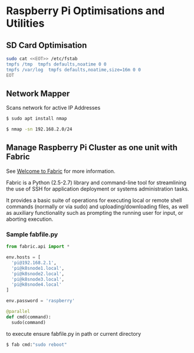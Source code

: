 # Raspberry Pi Optimisations and Utilities

## SD Card Optimisation

```bash
sudo cat <<EOT>> /etc/fstab
tmpfs /tmp  tmpfs defaults,noatime 0 0
tmpfs /var/log  tmpfs defaults,noatime,size=16m 0 0
EOT
```


## Network Mapper

Scans network for active IP Addresses

```bash
$ sudo apt install nmap

$ nmap -sn 192.168.2.0/24
```

## Manage Raspberry Pi Cluster as one unit with Fabric

See [Welcome to Fabric](http://www.fabfile.org/) for more information.

Fabric is a Python (2.5-2.7) library and command-line tool for streamlining the use of SSH for application deployment or systems administration tasks.

It provides a basic suite of operations for executing local or remote shell commands (normally or via sudo) and uploading/downloading files, as well as auxiliary functionality such as prompting the running user for input, or aborting execution.

### Sample fabfile.py 

```py
from fabric.api import *

env.hosts = [
  'pi@192.168.2.1',
  'pi@k8snode1.local',
  'pi@k8snode2.local',
  'pi@k8snode3.local',
  'pi@k8snode4.local'
]

env.password = 'raspberry'

@parallel
def cmd(command):
  sudo(command)
```

to execute ensure fabfile.py in path or current directory

```bash
$ fab cmd:"sudo reboot"
```
